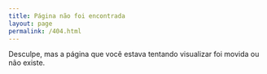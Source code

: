 ```yaml
---
title: Página não foi encontrada
layout: page
permalink: /404.html
---
```


Desculpe, mas a página que você estava tentando visualizar foi movida ou não existe.